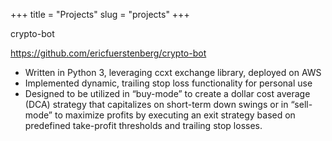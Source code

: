 +++
title = "Projects"
slug = "projects"
+++

crypto-bot

https://github.com/ericfuerstenberg/crypto-bot

- Written in Python 3, leveraging ccxt exchange library, deployed on AWS
- Implemented dynamic, trailing stop loss functionality for personal use
- Designed to be utilized in “buy-mode” to create a dollar cost average (DCA) strategy that capitalizes on short-term down swings or in “sell-mode” to maximize profits by executing an exit strategy based on predefined take-profit thresholds and trailing stop losses.
